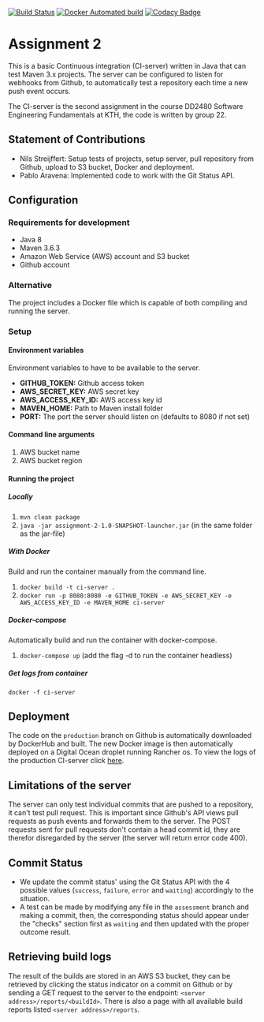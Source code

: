 [![Build Status](https://travis-ci.com/DD2480-Group-22/assignment-2.svg?branch=master)](https://travis-ci.com/DD2480-Group-22/assignment-2)
[![Docker Automated build](https://img.shields.io/docker/automated/nilsx/dd480-assignment-2)](https://hub.docker.com/repository/docker/nilsx/dd480-assignment-2)
[![Codacy Badge](https://api.codacy.com/project/badge/Grade/6e26b85db281421ebc7665e67cd6c55e)](https://www.codacy.com/gh/DD2480-Group-22/assignment-2?utm_source=github.com&amp;utm_medium=referral&amp;utm_content=DD2480-Group-22/assignment-2&amp;utm_campaign=Badge_Grade)

# Assignment 2
This is a basic Continuous integration (CI-server) written in Java that can test Maven 3.x projects. The server can be 
configured to listen for webhooks from Github, to automatically test a repository each time a new push event occurs.

The CI-server is the second assignment in the course DD2480 Software Engineering Fundamentals at KTH, the code is 
written by group 22.

## Statement of Contributions
  * Nils Streijffert: Setup tests of projects, setup server, pull repository from Github, upload to S3 bucket, Docker and deployment.
  * Pablo Aravena: Implemented code to work with the Git Status API. 

## Configuration
### Requirements for development
  * Java 8
  * Maven 3.6.3
  * Amazon Web Service (AWS) account and S3 bucket
  * Github account

### Alternative
The project includes a Docker file which is capable of both compiling and running the server.

### Setup
#### Environment variables
Environment variables to have to be available to the server.
   * **GITHUB_TOKEN:** Github access token
   * **AWS_SECRET_KEY:** AWS secret key
   * **AWS_ACCESS_KEY_ID:** AWS access key id
   * **MAVEN_HOME:** Path to Maven install folder
   * **PORT:** The port the server should listen on (defaults to 8080 if not set)

#### Command line arguments
   1. AWS bucket name
   2. AWS bucket region

#### Running the project
##### Locally
   1. `mvn clean package`
   2. `java -jar assignment-2-1.0-SNAPSHOT-launcher.jar` (in the same folder as the jar-file)

##### With Docker
Build and run the container manually from the command line.
   1. `docker build -t ci-server .`
   2. `docker run -p 8080:8080 -e GITHUB_TOKEN -e AWS_SECRET_KEY -e AWS_ACCESS_KEY_ID -e MAVEN_HOME ci-server`
   
##### Docker-compose
Automatically build and run the container with docker-compose. 
   1. `docker-compose up` (add the flag -d to run the container headless)
   
##### Get logs from container
`docker -f ci-server`

## Deployment
The code on the `production` branch on Github is automatically downloaded by DockerHub and built. The new Docker image 
is then automatically deployed on a Digital Ocean droplet running Rancher os. To view the logs of the production
CI-server click [here](http://104.248.32.226:9999/container/cf63f735d839).

## Limitations of the server
The server can only test individual commits that are pushed to a repository, it can't test pull request. 
This is important since Github's API views pull requests as push events and forwards them to the server. The POST 
requests sent for pull requests don't contain a head commit id, they are therefor disregarded by the server (the server
will return error code 400).

## Commit Status
  * We update the commit status' using the Git Status API with the 4 possible values (`success`, `failure`, `error` and `waiting`) accordingly to the situation.
  * A test can be made by modifying any file in the `assessment` branch and making a commit, then, the corresponding status should appear under the "checks" section first as `waiting` and then updated with the proper outcome result.

## Retrieving build logs
The result of the builds are stored in an AWS S3 bucket, they can be retrieved by clicking the status indicator on a commit on Github
or by sending a GET request to the server to the endpoint: `<server address>/reports/<buildId>`. There is also a page with all available build reports
listed `<server address>/reports`.
